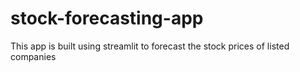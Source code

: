 # stock-forecasting-app
This app is built using streamlit to forecast the stock prices of listed companies
